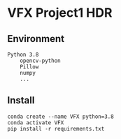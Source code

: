 # VFX Project1 HDR
## Environment
```
Python 3.8
    opencv-python
    Pillow
    numpy
    ...
```

## Install
```
conda create --name VFX python=3.8
conda activate VFX
pip install -r requirements.txt
```